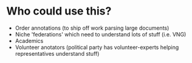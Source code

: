 # Who could use this?

- Order annotations (to ship off work parsing large documents)
- Niche 'federations' which need to understand lots of stuff (i.e. VNG)
- Academics
- Volunteer anotators (political party has volunteer-experts helping representatives understand stuff)